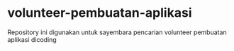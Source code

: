 # volunteer-pembuatan-aplikasi
Repository ini  digunakan untuk sayembara pencarian volunteer pembuatan aplikasi dicoding 
